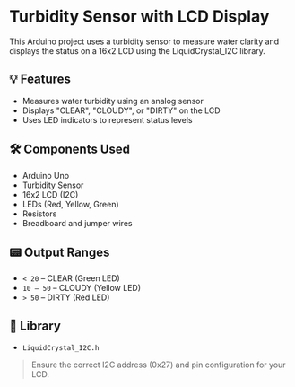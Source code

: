 # Turbidity Sensor with LCD Display

This Arduino project uses a turbidity sensor to measure water clarity and displays the status on a 16x2 LCD using the LiquidCrystal_I2C library.

## 💡 Features

- Measures water turbidity using an analog sensor
- Displays "CLEAR", "CLOUDY", or "DIRTY" on the LCD
- Uses LED indicators to represent status levels

## 🛠️ Components Used

- Arduino Uno
- Turbidity Sensor
- 16x2 LCD (I2C)
- LEDs (Red, Yellow, Green)
- Resistors
- Breadboard and jumper wires

## 📟 Output Ranges

- `< 20` – CLEAR (Green LED)
- `10 – 50` – CLOUDY (Yellow LED)
- `> 50` – DIRTY (Red LED)

## 🧪 Library

- `LiquidCrystal_I2C.h`

> Ensure the correct I2C address (0x27) and pin configuration for your LCD.

